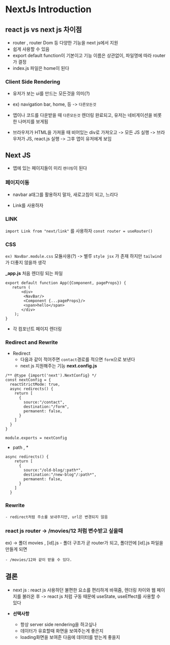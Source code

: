 # NextJs Introduction

## react js vs next js 차이점
- router , router Dom 등 다양한 기능을 next js에서 지원
- 쉽게 사용할 수 있음
- export default function이 기본이고 기능 이름은 상관없이, 파일명에 따라 router가 결정
- index.js 파일은 home이 된다

### Client Side Rendering
- 유저가 보는 ui를 만드는 모든것을 의미(?)
- ex) navigation bar, home, 등 -> `다른모든것`
- 앱이나 코드를 다운받을 때 `다른모든것` 렌더링 완료되고, 유저는 네비게이션을 비롯한 나머지를 보게됨

- 브라우저가 HTML을 가져올 때 비어있는 div로 가져오고 -> 모든 JS 실행 -> 브라우저가 JS, react.js 실행 -> 그후 앱이 유저에게 보임



## Next JS

- 앱에 있는 페이지들이 미리 `렌더링`이 된다

### 페이지이동
- navbar a태그를 활용하지 말자, 새로고침이 되고, 느리다

- Link를 사용하자 

### LINK
`import Link from "next/link"` 를 사용하자
`const router = useRouter()`

### CSS
`ex) NavBar.module.css` 모듈사용(?) -> 별루
`style jsx` 가 존재 하지만 `tailwind`가 더좋지 않을까 생각

**_app.js** 처음 렌더링 되는 파일

```
export default function App({Component, pageProps}) {
   return (
       <div>
        <NavBar/>
        <Component {...pageProps}/>
        <span>hello</span>
       </div>
    );
}

```

- 각 컴포넌트 페이지 렌더링


### Redirect and Rewrite

- Redirect
    - 다음과 같이 적어주면 `contact`경로를 적으면 `form`으로 보낸다
    - next js 지원해주는 기능
**next.config.js**
```
/** @type {import('next').NextConfig} */
const nextConfig = {
  reactStrictMode: true,
  async redirects() {
    return [
      {
        source:"/contact",
        destination:"/form",
        permanent: false,
      }
    ]
  }
}

module.exports = nextConfig

```

- path , *

```
async redirects() {
    return [
      {
        source:"/old-blog/:path*",
        destination:"/new-blog"/:path*",
        permanent: false,
      }
    ]
  }
```



### Rewrite

    - redirect처럼 주소를 보내주지만, url은 변경되지 않음


### react js router -> /movies/12 처럼 변수받고 싶을때 

ex) -> 폴더 movies , [id].js
    - 폴더 구조가 곧 router가 되고, 폴더안에 [id].js 파일을 만들게 되면 

    - /movies/12와 같이 받을 수 있다. 




## 결론 
- next js : react js 사용하던 불편한 요소를 편리하게 바꿔줌, 렌더링 차이와 웹 페이지를 불러온 후 -> react js 처럼 구동 때문에 useState, useEffect를 사용할 수 있다  

- **선택사항**  
    - 항상 server side rendering을 하고싶나
    - 데이터가 유효할때 화면을 보여주는게 좋은지
    - loading화면을 보여준 다음에 데이터를 받는게 좋을지